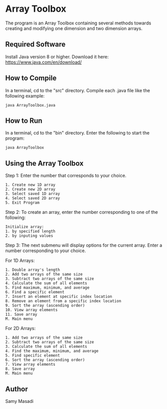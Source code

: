 # Array Toolbox
The program is an Array Toolbox containing several methods towards creating and modifying one dimension and two dimension arrays.

## Required Software
Install Java version 8 or higher. Download it here: https://www.java.com/en/download/

## How to Compile
In a terminal, cd to the "src" directory. Compile each .java file like the following example:
```
java ArrayToolbox.java
```

## How to Run
In a terminal, cd to the "bin" directory. Enter the following to start the program:
```
java ArrayToolbox
```

## Using the Array Toolbox
Step 1: Enter the number that corresponds to your choice.
```
1. Create new 1D array
2. Create new 2D array
3. Select saved 1D array
4. Select saved 2D array
5. Exit Program
```
Step 2: To create an array, enter the number corresponding to one of the following:
```
Initialize array:
1. by specified length
2. by inputing values
```
Step 3: The next submenu will display options for the current array. Enter a number corresponding to your choice.

For 1D Arrays:
```
1. Double array's length
2. Add two arrays of the same size
3. Subtract two arrays of the same size
4. Calculate the sum of all elements
5. Find maximum, minimum, and average
6. Find a specific element
7. Insert an element at specific index location
8. Remove an element from a specific index location
9. Sort the array (ascending order)
10. View array elements
11. Save array
M. Main menu
```

For 2D Arrays:
```
1. Add two arrays of the same size
2. Subtract two arrays of the same size
3. Calculate the sum of all elements
4. Find the maximum, minimum, and average
5. Find specific element
6. Sort the array (ascending order)
7. View array elements
8. Save array
M. Main menu
```

## Author
Samy Masadi
